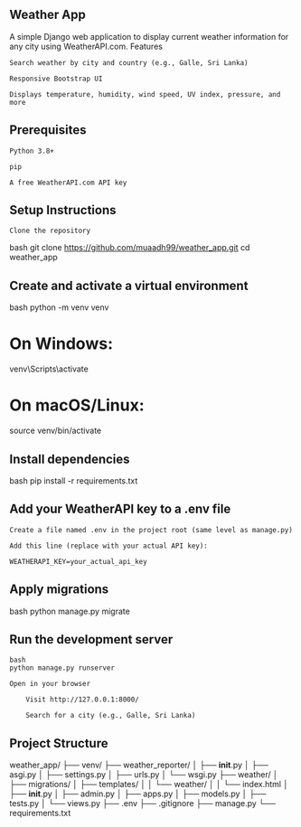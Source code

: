 ## Weather App

A simple Django web application to display current weather information for any city using WeatherAPI.com.
Features

    Search weather by city and country (e.g., Galle, Sri Lanka)

    Responsive Bootstrap UI

    Displays temperature, humidity, wind speed, UV index, pressure, and more

## Prerequisites

    Python 3.8+

    pip

    A free WeatherAPI.com API key

## Setup Instructions

    Clone the repository

bash
git clone https://github.com/muaadh99/weather_app.git
cd weather_app

## Create and activate a virtual environment

bash
python -m venv venv
# On Windows:
venv\Scripts\activate
# On macOS/Linux:
source venv/bin/activate

## Install dependencies

bash
pip install -r requirements.txt

## Add your WeatherAPI key to a .env file

    Create a file named .env in the project root (same level as manage.py)

    Add this line (replace with your actual API key):

    WEATHERAPI_KEY=your_actual_api_key

## Apply migrations

bash
python manage.py migrate

## Run the development server

    bash
    python manage.py runserver

    Open in your browser

        Visit http://127.0.0.1:8000/

        Search for a city (e.g., Galle, Sri Lanka)

## Project Structure

weather_app/
├── venv/
├── weather_reporter/
│   ├── __init__.py
│   ├── asgi.py
│   ├── settings.py
│   ├── urls.py
│   └── wsgi.py
├── weather/
│   ├── migrations/
│   ├── templates/
│   │   └── weather/
│   │       └── index.html
│   ├── __init__.py
│   ├── admin.py
│   ├── apps.py
│   ├── models.py
│   ├── tests.py
│   └── views.py
├── .env
├── .gitignore
├── manage.py
└── requirements.txt